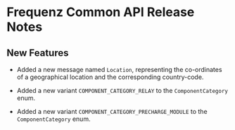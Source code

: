 # Frequenz Common API Release Notes

## New Features

* Added a new message named `Location`, representing the co-ordinates of a
  geographical location and the corresponding country-code.

* Added a new variant `COMPONENT_CATEGORY_RELAY` to the `ComponentCategory`
  enum.

* Added a new variant `COMPONENT_CATEGORY_PRECHARGE_MODULE` to the
  `ComponentCategory` enum.
